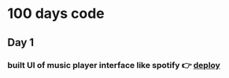 # 100 days code 

## Day 1
### built UI of music player interface like spotify  👉 [deploy](https://music-player-5pur.vercel.app/)
